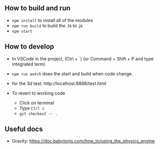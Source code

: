 
## How to build and run

- `npm install` to install all of the modules
- `npm run build` to build the .ts to .js
- `npm start`

## How to develop

- In VSCode in the project, (Ctrl + `) (or Command + Shift + P and type integrated term)
- `npm run watch` does the start and build when code change.

- for the 3d test: http://localhost:8888/test.html

- To revert to working code 
	- Click on terminal
	- Type `Ctrl c`
	- `git checkout -- .`


## Useful docs

- Gravity: https://doc.babylonjs.com/how_to/using_the_physics_engine
